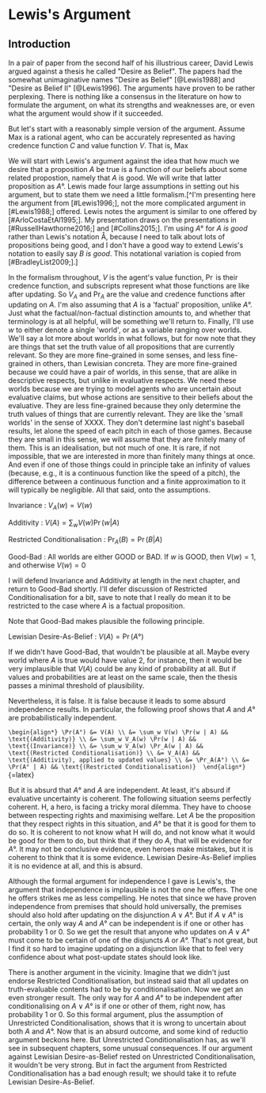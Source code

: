 # Lewis's Argument

## Introduction

In a pair of paper from the second half of his illustrious career, David Lewis argued against a thesis he called "Desire as Belief". The papers had the somewhat unimaginative names "Desire as Belief" [@Lewis1988] and "Desire as Belief II" [@Lewis1996]. The arguments have proven to be rather perplexing. There is nothing like a consensus in the literature on how to formulate the argument, on what its strengths and weaknesses are, or even what the argument would show if it succeeded.

But let's start with a reasonably simple version of the argument. Assume Max is a rational agent, who can be accurately represented as having credence function $C$ and value function $V$. That is, Max 

We will start with Lewis's argument against the idea that how much we desire that a proposition $A$ be true is a function of our beliefs about some related propostion, namely that $A$ is good. We will write that latter proposition as $A°$. Lewis made four large assumptions in setting out his argument, but to state them we need a little formalism.[^I'm presenting here the argument from [#Lewis1996;], not the more complicated argument in [#Lewis1988;] offered. Lewis notes the argument is similar to one offered by [#ArloCostaEtAl1995;]. My presentation draws on the presentations in [#RussellHawthorne2016;] and [#Collins2015;]. I'm using $A°$ for _A is good_ rather than Lewis's notation Å, because I need to talk about lots of propositions being good, and I don't have a good way to extend Lewis's notation to easily say _B is good_. This notational variation is copied from [#BradleyList2009;].] 

In the formalism throughout, $V$ is the agent's value function, $\Pr$ is their credence function, and subscripts represent what those functions are like after updating. So $V_A$ and $\Pr_A$ are the value and credence functions after updating on $A$. I'm also assuming that $A$ is a 'factual' proposition, unlike $A°$. Just what the factual/non-factual distinction amounts to, and whether that terminology is at all helpful, will be something we'll return to. Finally, I'll use $w$ to either denote a single 'world', or as a variable ranging over worlds. We'll say a lot more about worlds in what follows, but for now note that they are things that set the truth value of all propositions that are currently relevant. So they are more fine-grained in some senses, and less fine-grained in others, than Lewisian concreta. They are more fine-grained because we could have a pair of worlds, in this sense, that are alike in descriptive respects, but unlike in evaluative respects. We need these worlds because we are trying to model agents who are uncertain about evaluative claims, but whose actions are sensitive to their beliefs about the evaluative. They are less fine-grained because they only determine the truth values of things that are currently relevant. They are like the 'small worlds' in the sense of XXXX. They don't determine last night's baseball results, let alone the speed of each pitch in each of those games. Because they are small in this sense, we will assume that they are finitely many of them. This is an idealisation, but not much of one. It is rare, if not impossible, that we are interested in more than finitely many things at once. And even if one of those things could in principle take an infinity of values (because, e.g., it is a continuous function like the speed of a pitch), the difference between a continuous function and a finite approximation to it will typically be negligible. All that said, onto the assumptions.

Invariance
:    $V_A(w) = V(w)$

Additivity
:    $V(A) = \sum_w V(w)\Pr(w | A)$

Restricted Conditionalisation
:    $\Pr_A(B) = \Pr(B | A)$

Good-Bad
:    All worlds are either GOOD or BAD. If $w$ is GOOD, then $V(w) = 1$, and otherwise $V(w) = 0$

I will defend Invariance and Additivity at length in the next chapter, and return to Good-Bad shortly. I'll defer discussion of Restricted Conditionalisation for a bit, save to note that I really do mean it to be restricted to the case where $A$ is a factual proposition. 

Note that Good-Bad makes plausible the following principle.

Lewisian Desire-As-Belief
:    $V(A) = \Pr(A°)$

If we didn't have Good-Bad, that wouldn't be plausible at all. Maybe every world where $A$ is true would have value 2, for instance, then it would be very implausible that $V(A)$ could be any kind of probability at all. But if values and probabilities are at least on the same scale, then the thesis passes a minimal threshold of plausibility. 

Nevertheless, it is false. It is false because it leads to some absurd independence results. In particular, the following proof shows that $A$ and $A°$ are probabilistically independent.

``
\begin{align*}
\Pr(A°) &= V(A) \\
        &= \sum_w V(w) \Pr(w | A) && \text{(Additivity)} \\
        &= \sum_w V_A(w) \Pr(w | A) && \text{(Invariance)} \\
        &= \sum_w V_A(w) \Pr_A(w | A) && \text{(Restricted Conditionalisation)} \\
        &= V_A(A) && \text{(Additivity), applied to updated values} \\
        &= \Pr_A(A°) \\
        &= \Pr(A° | A) && \text{(Restricted Conditionalisation)} 
\end{align*}
``{=latex}

But it is absurd that $A°$ and $A$ are independent. At least, it's absurd if evaluative uncertainty is coherent. The following situation seems perfectly coherent. H, a hero, is facing a tricky moral dilemma. They have to choose between respecting rights and maximising welfare. Let $A$ be the proposition that they respect rights in this situation, and $A°$ be that it is good for them to do so. It is coherent to not know what H will do, and not know what it would be good for them to do, but think that if they do $A$, that will be evidence for $A°$. It may not be conclusive evidence, even heroes make mistakes, but it is coherent to think that it is some evidence. Lewisian Desire-As-Belief implies it is no evidence at all, and this is absurd.

Although the formal argument for independence I gave is Lewis's, the argument that independence is implausible is not the one he offers. The one he offers strikes me as less compelling. He notes that since we have proven independence from premises that should hold universally, the premises should also hold after updating on the disjunction $A \vee A°$. But if $A \vee A°$ is certain, the only way $A$ and $A°$ can be independent is if one or other has probability 1 or 0. So we get the result that anyone who updates on $A \vee A°$ must come to be certain of one of the disjuncts $A$ or $A°$. That's not great, but I find it so hard to imagine updating on a disjunction like that to feel very confidence about what post-update states should look like. 

There is another argument in the vicinity. Imagine that we didn't just endorse Restricted Conditionalisation, but instead said that all updates on truth-evaluable contents had to be by conditionalisation. Now we get an even stronger result. The only way for $A$ and $A°$ to be independent after conditionalising on $A \vee A°$ is if one or other of them, right now, has probability 1 or 0. So this formal argument, plus the assumption of Unrestricted Conditionalisation, shows that it is wrong to uncertain about both $A$ and $A°$. Now that is an absurd outcome, and some kind of reductio argument beckons here. But Unrestricted Conditionalisation has, as we'll see in subsequent chapters, some unusual consequences. If our argument against Lewisian Desire-as-Belief rested on Unrestricted Conditionalisation, it wouldn't be very strong. But in fact the argument from Restricted Conditionalisation has a bad enough result; we should take it to refute Lewisian Desire-As-Belief.
